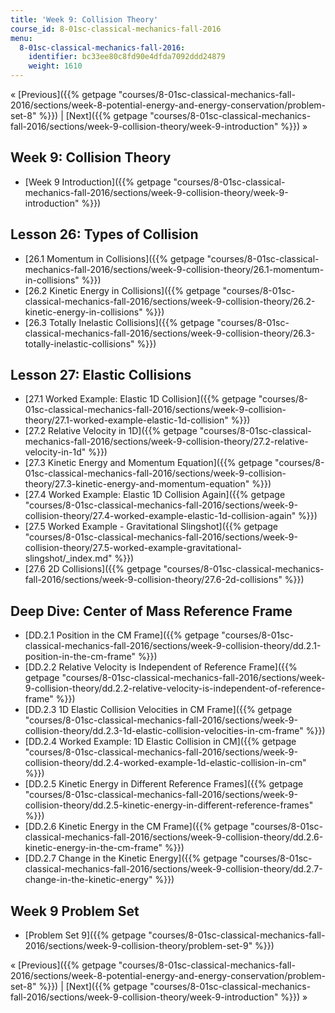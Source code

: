 ```yaml
---
title: 'Week 9: Collision Theory'
course_id: 8-01sc-classical-mechanics-fall-2016
menu:
  8-01sc-classical-mechanics-fall-2016:
    identifier: bc33ee80c8fd90e4dfda7092ddd24879
    weight: 1610
---
```

« [Previous]({{% getpage "courses/8-01sc-classical-mechanics-fall-2016/sections/week-8-potential-energy-and-energy-conservation/problem-set-8" %}}) | [Next]({{% getpage "courses/8-01sc-classical-mechanics-fall-2016/sections/week-9-collision-theory/week-9-introduction" %}}) »

Week 9: Collision Theory
------------------------

*   [Week 9 Introduction]({{% getpage "courses/8-01sc-classical-mechanics-fall-2016/sections/week-9-collision-theory/week-9-introduction" %}})

Lesson 26: Types of Collision
-----------------------------

*   [26.1 Momentum in Collisions]({{% getpage "courses/8-01sc-classical-mechanics-fall-2016/sections/week-9-collision-theory/26.1-momentum-in-collisions" %}})
*   [26.2 Kinetic Energy in Collisions]({{% getpage "courses/8-01sc-classical-mechanics-fall-2016/sections/week-9-collision-theory/26.2-kinetic-energy-in-collisions" %}})
*   [26.3 Totally Inelastic Collisions]({{% getpage "courses/8-01sc-classical-mechanics-fall-2016/sections/week-9-collision-theory/26.3-totally-inelastic-collisions" %}})

Lesson 27: Elastic Collisions
-----------------------------

*   [27.1 Worked Example: Elastic 1D Collision]({{% getpage "courses/8-01sc-classical-mechanics-fall-2016/sections/week-9-collision-theory/27.1-worked-example-elastic-1d-collision" %}})
*   [27.2 Relative Velocity in 1D]({{% getpage "courses/8-01sc-classical-mechanics-fall-2016/sections/week-9-collision-theory/27.2-relative-velocity-in-1d" %}})
*   [27.3 Kinetic Energy and Momentum Equation]({{% getpage "courses/8-01sc-classical-mechanics-fall-2016/sections/week-9-collision-theory/27.3-kinetic-energy-and-momentum-equation" %}})
*   [27.4 Worked Example: Elastic 1D Collision Again]({{% getpage "courses/8-01sc-classical-mechanics-fall-2016/sections/week-9-collision-theory/27.4-worked-example-elastic-1d-collision-again" %}})
*   [27.5 Worked Example - Gravitational Slingshot]({{% getpage "courses/8-01sc-classical-mechanics-fall-2016/sections/week-9-collision-theory/27.5-worked-example-gravitational-slingshot/_index.md" %}})
*   [27.6 2D Collisions]({{% getpage "courses/8-01sc-classical-mechanics-fall-2016/sections/week-9-collision-theory/27.6-2d-collisions" %}})

Deep Dive: Center of Mass Reference Frame
-----------------------------------------

*   [DD.2.1 Position in the CM Frame]({{% getpage "courses/8-01sc-classical-mechanics-fall-2016/sections/week-9-collision-theory/dd.2.1-position-in-the-cm-frame" %}})
*   [DD.2.2 Relative Velocity is Independent of Reference Frame]({{% getpage "courses/8-01sc-classical-mechanics-fall-2016/sections/week-9-collision-theory/dd.2.2-relative-velocity-is-independent-of-reference-frame" %}})
*   [DD.2.3 1D Elastic Collision Velocities in CM Frame]({{% getpage "courses/8-01sc-classical-mechanics-fall-2016/sections/week-9-collision-theory/dd.2.3-1d-elastic-collision-velocities-in-cm-frame" %}})
*   [DD.2.4 Worked Example: 1D Elastic Collision in CM]({{% getpage "courses/8-01sc-classical-mechanics-fall-2016/sections/week-9-collision-theory/dd.2.4-worked-example-1d-elastic-collision-in-cm" %}})
*   [DD.2.5 Kinetic Energy in Different Reference Frames]({{% getpage "courses/8-01sc-classical-mechanics-fall-2016/sections/week-9-collision-theory/dd.2.5-kinetic-energy-in-different-reference-frames" %}})
*   [DD.2.6 Kinetic Energy in the CM Frame]({{% getpage "courses/8-01sc-classical-mechanics-fall-2016/sections/week-9-collision-theory/dd.2.6-kinetic-energy-in-the-cm-frame" %}})
*   [DD.2.7 Change in the Kinetic Energy]({{% getpage "courses/8-01sc-classical-mechanics-fall-2016/sections/week-9-collision-theory/dd.2.7-change-in-the-kinetic-energy" %}})

Week 9 Problem Set
------------------

*   [Problem Set 9]({{% getpage "courses/8-01sc-classical-mechanics-fall-2016/sections/week-9-collision-theory/problem-set-9" %}})

« [Previous]({{% getpage "courses/8-01sc-classical-mechanics-fall-2016/sections/week-8-potential-energy-and-energy-conservation/problem-set-8" %}}) | [Next]({{% getpage "courses/8-01sc-classical-mechanics-fall-2016/sections/week-9-collision-theory/week-9-introduction" %}}) »